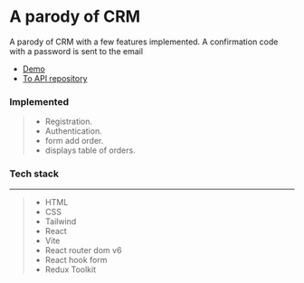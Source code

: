 # A parody of CRM

A parody of CRM with a few features implemented.
A confirmation code with a password is sent to the email

- [Demo](https://frontend-crm-two.vercel.app/)
- [To API repository](https://github.com/paradox1390/backend-CRM)

### Implemented

> - Registration.
> - Authentication.
> - form add order.
> - displays table of orders.

### Tech stack

---

> - HTML
> - CSS
> - Tailwind
> - React
> - Vite
> - React router dom v6
> - React hook form
> - Redux Toolkit
